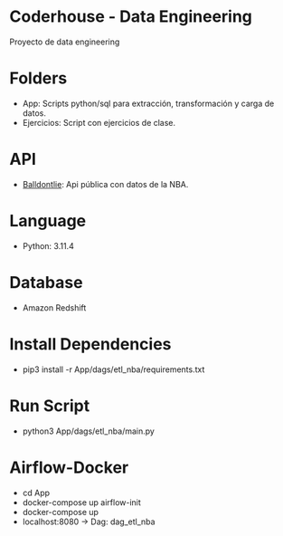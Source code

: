 # Coderhouse - Data Engineering

Proyecto de data engineering

# Folders

  - App: Scripts python/sql para extracción, transformación y carga de datos.
  - Ejercicios: Script con ejercicios de clase.

# API

  - [Balldontlie](https://app.balldontlie.io/): Api pública con datos de la NBA.

# Language

  - Python: 3.11.4

# Database

  - Amazon Redshift

# Install Dependencies

  - pip3 install -r App/dags/etl_nba/requirements.txt

# Run Script

  - python3 App/dags/etl_nba/main.py

# Airflow-Docker

  - cd App
  - docker-compose up airflow-init
  - docker-compose up
  - localhost:8080 -> Dag: dag_etl_nba

